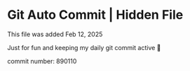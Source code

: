 # Git Auto Commit | Hidden File

This file was added Feb 12, 2025

Just for fun and keeping my daily git commit active 🤪

commit number: 890110
